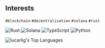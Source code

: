 ## Interests
`#blockchain` `#decentralisation` `#solana` `#rust`

![Rust](https://img.shields.io/badge/rust-%23e9bb95.svg?style=for-the-badge&logo=rust&logoColor=black)
![Solana](https://img.shields.io/badge/Solana-%2300ffb3?logo=scrutinizerci&style=for-the-badge&logoColor=white)
![TypeScript](https://img.shields.io/badge/typescript-%23007ACC.svg?style=for-the-badge&logo=typescript&logoColor=white)
![Python](https://img.shields.io/badge/Python-FFD43B?style=for-the-badge&logo=python&logoColor=darkgreen)

<img alt="lucarlig's Top Languages" src="https://github-readme-stats.vercel.app/api/top-langs/?username=lucarlig&langs_count=10" />
